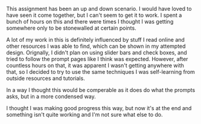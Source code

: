 This assignment has been an up and down scenario.  I would have loved to have seen it come together, but I can't seem to get it to work.  I spent a bunch of hours on this and there were times I thought I was getting somewhere only to be stonewalled at certain points.

A lot of my work in this is definitely influenced by stuff I read online and other resources I was able to find, which can be shown in my attempted design.  Orignally, I didn't plan on using slider bars and check boxes, and tried to follow the prompt pages like I think was expected.  However, after countless hours on that, it was apparent I wasn't getting anywhere with that, so I decided to try to use the same techniques I was self-learning from outside resources and tutorials.

In a way I thought this would be comperable as it does do what the prompts asks, but in a more condensed way.

I thought I was making good progress this way, but now it's at the end and something isn't quite working and I'm not sure what else to do.  

